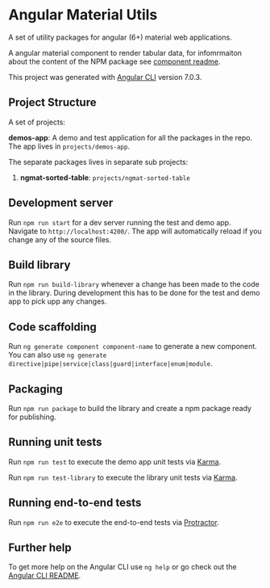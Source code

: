 # Angular Material Utils

A set of utility packages for angular (6+) material web applications.

A angular material component to render tabular data, for infomrmaiton about the content of the NPM package see [component readme](projects/ngmat-sorted-table/README.md).

This project was generated with [Angular CLI](https://github.com/angular/angular-cli) version 7.0.3.

## Project Structure

A set of projects:

**demos-app**: A demo and test application for all the packages in the repo. The app lives in `projects/demos-app`.

The separate packages lives in separate sub projects:

1. **ngmat-sorted-table**: `projects/ngmat-sorted-table`

## Development server

Run `npm run start` for a dev server running the test and demo app. Navigate to `http://localhost:4200/`. The app will automatically reload if you change any of the source files.

## Build library

Run `npm run build-library` whenever a change has been made to the code in the library. During development this has to be done for the test and demo app to pick upp any changes.

## Code scaffolding

Run `ng generate component component-name` to generate a new component. You can also use `ng generate directive|pipe|service|class|guard|interface|enum|module`.

## Packaging

Run `npm run package` to build the library and create a npm package ready for publishing.

## Running unit tests

Run `npm run test` to execute the demo app unit tests via [Karma](https://karma-runner.github.io).

Run `npm run test-library` to execute the library unit tests via [Karma](https://karma-runner.github.io).

## Running end-to-end tests

Run `npm run e2e` to execute the end-to-end tests via [Protractor](http://www.protractortest.org/).

## Further help

To get more help on the Angular CLI use `ng help` or go check out the [Angular CLI README](https://github.com/angular/angular-cli/blob/master/README.md).
